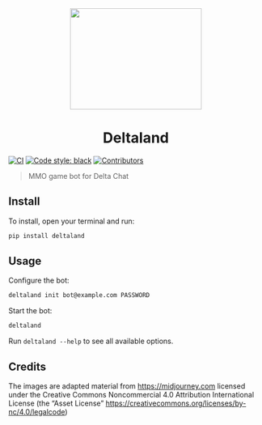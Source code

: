<div align="center"><img height="200" width="260" src="https://github.com/simplebot-org/deltaland/raw/master/images/banner.png"></div>
<h1 align="center">Deltaland</h1>

<!-- 
[![Latest Release](https://img.shields.io/pypi/v/deltaland.svg)](https://pypi.org/project/deltaland)
[![Supported Versions](https://img.shields.io/pypi/pyversions/deltaland.svg)](https://pypi.org/project/deltaland)
[![License](https://img.shields.io/pypi/l/deltaland.svg)](https://pypi.org/project/deltaland)
-->
[![CI](https://github.com/simplebot-org/deltaland/actions/workflows/python-ci.yml/badge.svg)](https://github.com/simplebot-org/deltaland/actions/workflows/python-ci.yml)
[![Code style: black](https://img.shields.io/badge/code%20style-black-000000.svg)](https://github.com/psf/black)
[![Contributors](https://img.shields.io/github/contributors/simplebot-org/deltaland.svg)](https://github.com/simplebot-org/deltaland/graphs/contributors)

> MMO game bot for Delta Chat


## Install

To install, open your terminal and run:

```sh
pip install deltaland
```

## Usage

Configure the bot:

```sh
deltaland init bot@example.com PASSWORD
```

Start the bot:

```sh
deltaland
```

Run `deltaland --help` to see all available options.

## Credits

The images are adapted material from https://midjourney.com licensed under the Creative Commons Noncommercial 4.0 Attribution International License (the “Asset License” https://creativecommons.org/licenses/by-nc/4.0/legalcode)
